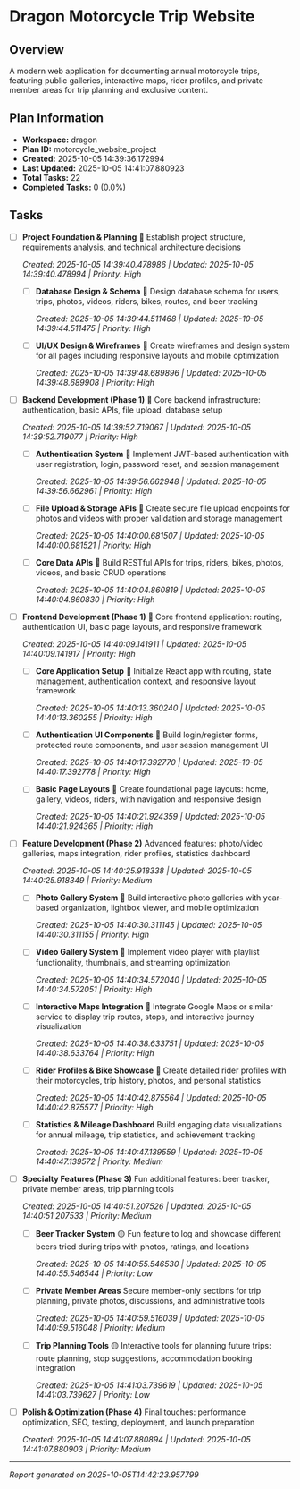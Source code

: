 # Dragon Motorcycle Trip Website

## Overview

A modern web application for documenting annual motorcycle trips, featuring public galleries, interactive maps, rider profiles, and private member areas for trip planning and exclusive content.

## Plan Information

- **Workspace:** dragon
- **Plan ID:** motorcycle_website_project
- **Created:** 2025-10-05 14:39:36.172994
- **Last Updated:** 2025-10-05 14:41:07.880923
- **Total Tasks:** 22
- **Completed Tasks:** 0 (0.0%)

## Tasks

- [ ] **Project Foundation & Planning** 🔴
  Establish project structure, requirements analysis, and technical architecture decisions
  
  *Created: 2025-10-05 14:39:40.478986 | Updated: 2025-10-05 14:39:40.478994 | Priority: High*
  
  - [ ] **Database Design & Schema** 🔴
    Design database schema for users, trips, photos, videos, riders, bikes, routes, and beer tracking
    
    *Created: 2025-10-05 14:39:44.511468 | Updated: 2025-10-05 14:39:44.511475 | Priority: High*
    

  - [ ] **UI/UX Design & Wireframes** 🔴
    Create wireframes and design system for all pages including responsive layouts and mobile optimization
    
    *Created: 2025-10-05 14:39:48.689896 | Updated: 2025-10-05 14:39:48.689908 | Priority: High*
    


- [ ] **Backend Development (Phase 1)** 🔴
  Core backend infrastructure: authentication, basic APIs, file upload, database setup
  
  *Created: 2025-10-05 14:39:52.719067 | Updated: 2025-10-05 14:39:52.719077 | Priority: High*
  
  - [ ] **Authentication System** 🔴
    Implement JWT-based authentication with user registration, login, password reset, and session management
    
    *Created: 2025-10-05 14:39:56.662948 | Updated: 2025-10-05 14:39:56.662961 | Priority: High*
    

  - [ ] **File Upload & Storage APIs** 🔴
    Create secure file upload endpoints for photos and videos with proper validation and storage management
    
    *Created: 2025-10-05 14:40:00.681507 | Updated: 2025-10-05 14:40:00.681521 | Priority: High*
    

  - [ ] **Core Data APIs** 🔴
    Build RESTful APIs for trips, riders, bikes, photos, videos, and basic CRUD operations
    
    *Created: 2025-10-05 14:40:04.860819 | Updated: 2025-10-05 14:40:04.860830 | Priority: High*
    


- [ ] **Frontend Development (Phase 1)** 🔴
  Core frontend application: routing, authentication UI, basic page layouts, and responsive framework
  
  *Created: 2025-10-05 14:40:09.141911 | Updated: 2025-10-05 14:40:09.141917 | Priority: High*
  
  - [ ] **Core Application Setup** 🔴
    Initialize React app with routing, state management, authentication context, and responsive layout framework
    
    *Created: 2025-10-05 14:40:13.360240 | Updated: 2025-10-05 14:40:13.360255 | Priority: High*
    

  - [ ] **Authentication UI Components** 🔴
    Build login/register forms, protected route components, and user session management UI
    
    *Created: 2025-10-05 14:40:17.392770 | Updated: 2025-10-05 14:40:17.392778 | Priority: High*
    

  - [ ] **Basic Page Layouts** 🔴
    Create foundational page layouts: home, gallery, videos, riders, with navigation and responsive design
    
    *Created: 2025-10-05 14:40:21.924359 | Updated: 2025-10-05 14:40:21.924365 | Priority: High*
    


- [ ] **Feature Development (Phase 2)**
  Advanced features: photo/video galleries, maps integration, rider profiles, statistics dashboard
  
  *Created: 2025-10-05 14:40:25.918338 | Updated: 2025-10-05 14:40:25.918349 | Priority: Medium*
  
  - [ ] **Photo Gallery System** 🔴
    Build interactive photo galleries with year-based organization, lightbox viewer, and mobile optimization
    
    *Created: 2025-10-05 14:40:30.311145 | Updated: 2025-10-05 14:40:30.311155 | Priority: High*
    

  - [ ] **Video Gallery System** 🔴
    Implement video player with playlist functionality, thumbnails, and streaming optimization
    
    *Created: 2025-10-05 14:40:34.572040 | Updated: 2025-10-05 14:40:34.572051 | Priority: High*
    

  - [ ] **Interactive Maps Integration** 🔴
    Integrate Google Maps or similar service to display trip routes, stops, and interactive journey visualization
    
    *Created: 2025-10-05 14:40:38.633751 | Updated: 2025-10-05 14:40:38.633764 | Priority: High*
    

  - [ ] **Rider Profiles & Bike Showcase** 🔴
    Create detailed rider profiles with their motorcycles, trip history, photos, and personal statistics
    
    *Created: 2025-10-05 14:40:42.875564 | Updated: 2025-10-05 14:40:42.875577 | Priority: High*
    

  - [ ] **Statistics & Mileage Dashboard**
    Build engaging data visualizations for annual mileage, trip statistics, and achievement tracking
    
    *Created: 2025-10-05 14:40:47.139559 | Updated: 2025-10-05 14:40:47.139572 | Priority: Medium*
    


- [ ] **Specialty Features (Phase 3)**
  Fun additional features: beer tracker, private member areas, trip planning tools
  
  *Created: 2025-10-05 14:40:51.207526 | Updated: 2025-10-05 14:40:51.207533 | Priority: Medium*
  
  - [ ] **Beer Tracker System** 🟡
    Fun feature to log and showcase different beers tried during trips with photos, ratings, and locations
    
    *Created: 2025-10-05 14:40:55.546530 | Updated: 2025-10-05 14:40:55.546544 | Priority: Low*
    

  - [ ] **Private Member Areas**
    Secure member-only sections for trip planning, private photos, discussions, and administrative tools
    
    *Created: 2025-10-05 14:40:59.516039 | Updated: 2025-10-05 14:40:59.516048 | Priority: Medium*
    

  - [ ] **Trip Planning Tools** 🟡
    Interactive tools for planning future trips: route planning, stop suggestions, accommodation booking integration
    
    *Created: 2025-10-05 14:41:03.739619 | Updated: 2025-10-05 14:41:03.739627 | Priority: Low*
    


- [ ] **Polish & Optimization (Phase 4)**
  Final touches: performance optimization, SEO, testing, deployment, and launch preparation
  
  *Created: 2025-10-05 14:41:07.880894 | Updated: 2025-10-05 14:41:07.880903 | Priority: Medium*
  

---
*Report generated on 2025-10-05T14:42:23.957799*
